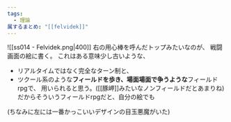 ```yaml
---
tags:
  - 理論
属するまとめ: "[[felvidek]]"
---
```


![[ss014 - Felvidek.png|400]]
右の用心棒を呼んだトップみたいなのが、
戦闘画面の絵に書く。
これはある意味少し古いような、
- リアルタイムではなく完全なターン制と、
- ツクール系のような**フィールドを歩き、場面場面で争うような**フィールドrpgで、
用いられると思う。([[豚岬]]みたいなノンフィールドだとあまりね)
だからそういうフィールドrpgだと、自分の絵でも

(ちなみに左には一番かっこいいデザインの目玉悪魔がいた)

